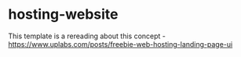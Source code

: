 # hosting-website

This template is a rereading about this concept - https://www.uplabs.com/posts/freebie-web-hosting-landing-page-ui
